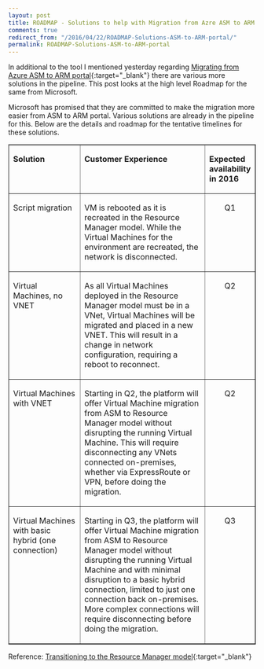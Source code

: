```yaml
---
layout: post
title: ROADMAP - Solutions to help with Migration from Azre ASM to ARM portal
comments: true
redirect_from: "/2016/04/22/ROADMAP-Solutions-ASM-to-ARM-portal/"
permalink: ROADMAP-Solutions-ASM-to-ARM-portal
---
```


In additional to the tool I mentioned yesterday regarding [Migrating from Azure ASM to ARM portal](http://harvestingclouds.com/Migrating-from-Azure-ASM-to-ARM-portal){:target="_blank"} there are various more solutions in the pipeline. This post looks at the high level Roadmap for the same from Microsoft.

Microsoft has promised that they are committed to make the migration more easier from ASM to ARM portal. Various solutions are already in the pipeline for this.
Below are the details and roadmap for the tentative timelines for these solutions.

<table border="1" cellpadding="0" cellspacing="0"> <tbody> <tr> <td valign="top" width="29%"> <p><b>Solution</b></p> </td> <td valign="top" width="51%"> <p><b>Customer Experience</b></p> </td> <td valign="top" width="18%"> <p><b>Expected availability in 2016</b></p> </td> </tr> <tr> <td valign="top" width="29%"> <p>Script migration</p> </td> <td valign="top" width="51%"> <p>VM is rebooted as it is recreated in the Resource Manager model. While the Virtual Machines for the environment are recreated, the network is disconnected.</p> </td> <td valign="top" width="18%"> <p align="center">Q1</p> </td> </tr> <tr> <td valign="top" width="29%"> <p>Virtual Machines, no VNET</p> </td> <td valign="top" width="51%"> <p>As all Virtual Machines deployed in the Resource Manager model must be in a VNet, Virtual Machines will be migrated and placed in a new VNET. This will result in a change in network configuration, requiring a reboot to reconnect.</p> </td> <td valign="top" width="18%"> <p align="center">Q2</p> </td> </tr> <tr> <td valign="top" width="29%"> <p>Virtual Machines with VNET</p> </td> <td valign="top" width="51%"> <p>Starting in Q2, the platform will offer Virtual Machine migration from ASM to Resource Manager model without disrupting the running Virtual Machine. This will require disconnecting any VNets connected on-premises, whether via ExpressRoute or VPN, before doing the migration.</p> </td> <td valign="top" width="18%"> <p align="center">Q2</p> </td> </tr> <tr> <td valign="top" width="29%"> <p>Virtual Machines with basic hybrid (one connection)</p> </td> <td valign="top" width="51%"> <p>Starting in Q3, the platform will offer Virtual Machine migration from ASM to Resource Manager model without disrupting the running Virtual Machine and with minimal disruption to a basic hybrid connection, limited to just one connection back on-premises. More complex connections will require disconnecting before doing the migration.</p> </td> <td valign="top" width="18%"> <p align="center">Q3</p> </td> </tr> </tbody> </table>

Reference: [Transitioning to the Resource Manager model](https://azure.microsoft.com/en-us/blog/transitioning-to-the-resource-manager-model/){:target="_blank"}
